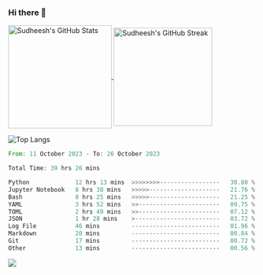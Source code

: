 ### Hi there 👋

<!--
**skethirajan/skethirajan** is a ✨ _special_ ✨ repository because its `README.md` (this file) appears on your GitHub profile.

Here are some ideas to get you started:

- 🔭 I’m currently working on ...
- 🌱 I’m currently learning ...
- 👯 I’m looking to collaborate on ...
- 🤔 I’m looking for help with ...
- 💬 Ask me about ...
- 📫 How to reach me: ...
- 😄 Pronouns: ...
- ⚡ Fun fact: ...
-->

<a href="https://github.com/anuraghazra/github-readme-stats">
  <img height=210 align="center" src="https://github-readme-stats.vercel.app/api?username=skethirajan&show_icons=true&theme=transparent&bg_color=00000000&hide_border=true&custom_title=Sudheesh's+GitHub+Stats" alt="Sudheesh's GitHub Stats" />
</a>
<a href="https://git.io/streak-stats">
  <img height=200 align="center" src="https://github-readme-streak-stats-jade.vercel.app?user=skethirajan&mode=weekly&theme=transparent&bg_color=00000000&hide_border=true&hide_title=true&card_width=300" alt="Sudheesh's GitHub Streak" />
</a>

![Top Langs](https://github-readme-stats.vercel.app/api/top-langs/?username=skethirajan&theme=transparent&bg_color=00000000&hide_border=true&hide_progress=true)

<!--START_SECTION:waka-->

```rust
From: 11 October 2023 - To: 26 October 2023

Total Time: 39 hrs 26 mins

Python             12 hrs 13 mins  >>>>>>>>-----------------   30.80 %
Jupyter Notebook   8 hrs 38 mins   >>>>>--------------------   21.76 %
Bash               8 hrs 25 mins   >>>>>--------------------   21.25 %
YAML               3 hrs 52 mins   >>-----------------------   09.75 %
TOML               2 hrs 49 mins   >>-----------------------   07.12 %
JSON               1 hr 28 mins    >------------------------   03.72 %
Log File           46 mins         -------------------------   01.96 %
Markdown           20 mins         -------------------------   00.84 %
Git                17 mins         -------------------------   00.72 %
Other              13 mins         -------------------------   00.56 %
```

<!--END_SECTION:waka-->

![](https://komarev.com/ghpvc/?username=skethirajan&label=PROFILE+VIEWS)
